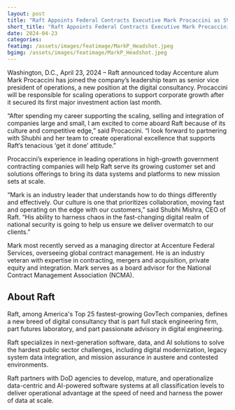 ```yaml
---
layout: post
title: "Raft Appoints Federal Contracts Executive Mark Procaccini as SVP of Operations"
short_title: "Raft Appoints Federal Contracts Executive Mark Procaccini as SVP of Operations"
date: 2024-04-23
categories: 
featimg: /assets/images/featimage/MarkP_Headshot.jpeg
bgimg: /assets/images/featimage/MarkP_Headshot.jpeg
---
```


Washington, D.C., April 23, 2024 – Raft announced today Accenture alum Mark Procaccini has joined the company’s leadership team as senior vice president of operations, a new position at the digital consultancy. Procaccini will be responsible for scaling operations to support corporate growth after it secured its first major investment action last month.

“After spending my career supporting the scaling, selling and integration of companies large and small, I am excited to come aboard Raft because of its culture and competitive edge,” said Procaccini. “I look forward to partnering with Shubhi and her team to create operational excellence that supports Raft’s tenacious ‘get it done’ attitude.”

Procaccini’s experience in leading operations in high-growth government contracting companies will help Raft serve its growing customer set and solutions offerings to bring its data systems and platforms to new mission sets at scale.

“Mark is an industry leader that understands how to do things differently and effectively. Our culture is one that prioritizes collaboration, moving fast and operating on the edge with our customers,” said Shubhi Mishra, CEO of Raft. “His ability to harness chaos in the fast-changing digital realm of national security is going to help us ensure we deliver overmatch to our clients.”

Mark most recently served as a managing director at Accenture Federal Services, overseeing global contract management. He is an industry veteran with expertise in contracting, mergers and acquisition, private equity and integration. Mark serves as a board advisor for the National Contract Management Association (NCMA).

## About Raft

Raft, among America's Top 25 fastest-growing GovTech companies, defines a new breed of digital consultancy that is part full stack engineering firm, part futures laboratory, and part passionate advisory in digital engineering.

Raft specializes in next-generation software, data, and AI solutions to solve the hardest public sector challenges, including digital modernization, legacy system data integration, and mission assurance in austere and contested environments.

Raft partners with DoD agencies to develop, mature, and operationalize data-centric and AI-powered software systems at all classification levels to deliver operational advantage at the speed of need and harness the power of data at scale.
